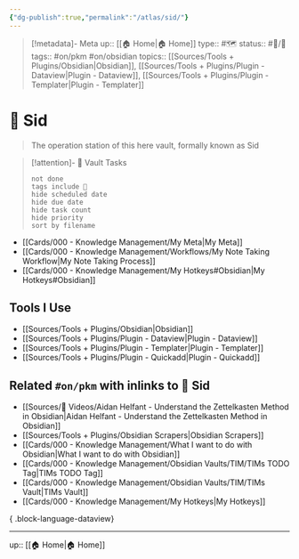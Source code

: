 ```yaml
---
{"dg-publish":true,"permalink":"/atlas/sid/"}
---
```


> [!metadata]- Meta
> up:: [[🏠 Home\|🏠 Home]]
> type:: #🗺 
> status:: #📝/🌱   
> tags:: #on/pkm #on/obsidian 
> topics:: [[Sources/Tools + Plugins/Obsidian\|Obsidian]], [[Sources/Tools + Plugins/Plugin - Dataview\|Plugin - Dataview]], [[Sources/Tools + Plugins/Plugin - Templater\|Plugin - Templater]]

# 🧠 Sid 

> The operation station of this here vault, formally known as Sid

> [!attention]- 🧠 Vault Tasks
> ```tasks
> not done
> tags include 🧠
> hide scheduled date
> hide due date
> hide task count
> hide priority
> sort by filename
> ```

- [[Cards/000 - Knowledge Management/My Meta\|My Meta]]
- [[Cards/000 - Knowledge Management/Workflows/My Note Taking Workflow\|My Note Taking Process]]
- [[Cards/000 - Knowledge Management/My Hotkeys#Obsidian\|My Hotkeys#Obsidian]]

## Tools I Use
- [[Sources/Tools + Plugins/Obsidian\|Obsidian]]
- [[Sources/Tools + Plugins/Plugin - Dataview\|Plugin - Dataview]]
- [[Sources/Tools + Plugins/Plugin - Templater\|Plugin - Templater]]
- [[Sources/Tools + Plugins/Plugin - Quickadd\|Plugin - Quickadd]]

## Related `#on/pkm` with inlinks to 🧠 Sid
 
- [[Sources/🎥 Videos/Aidan Helfant - Understand the Zettelkasten Method in Obsidian\|Aidan Helfant - Understand the Zettelkasten Method in Obsidian]]
- [[Sources/Tools + Plugins/Obsidian Scrapers\|Obsidian Scrapers]]
- [[Cards/000 - Knowledge Management/What I want to do with Obsidian\|What I want to do with Obsidian]]
- [[Cards/000 - Knowledge Management/Obsidian Vaults/TIM/TIMs TODO Tag\|TIMs TODO Tag]]
- [[Cards/000 - Knowledge Management/Obsidian Vaults/TIM/TIMs Vault\|TIMs Vault]]
- [[Cards/000 - Knowledge Management/My Hotkeys\|My Hotkeys]]

{ .block-language-dataview}

---
up:: [[🏠 Home\|🏠 Home]]